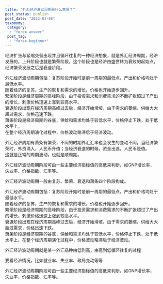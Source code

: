 ```yaml
---
title: "外汇经济波动周期是什么意思？"
post_status: publish
post_date: "2022-03-08"
taxonomy:
 category: 
  - "forex-answer"
 post_tag: 
  - "forex-beginner"
---
```


经济扩张与紧缩交替出现并且循环往复的一种经济想象，就是外汇经济周期，经济发展的，上升阶段也就是繁荣阶段，这个阶段也是经济由盛世转为衰败的起始点，经济繁荣发展之后是衰退阶段。  

外汇经济波动周期包括：复苏阶段开始时是前一周期的最低点，产出和价格均处于最低水平。  
随着经济的复苏，生产的恢复和需求的增长，价格也开始逐步回升。  
繁荣阶段是经济周期的高峰阶段，由于投资需求和消费需求的不断扩张超过了产出的增长，刺激价格迅速上涨到较高水平。  
衰退阶段出现在经济周期高峰过去后，经济开始滑坡，由于需求的萎缩，供给大大超过需求，价格迅速下跌。  
萧条阶段是经济周期的谷底，供给和需求均处于较低水平，价格停止下跌，处于低水平上。  
在整个经济周期演化过程中，价格波动略滞后于经济波动。  

外汇经济周期有萧条有繁荣，不同的时期外汇汇率也会发生的变动不同，当经济繁荣时，外资涌入，人民币升值；当经济衰退的时候，资金出逃，人民币贬值。  
这就是正常的周期波动，也就是顺周期。  

外汇经济波动周期阶段可由一些主要经济指标值的高低来判断，如GNP增长率，失业率、价格指数、汇率等。  

外汇经济波动周期一般由复苏、繁荣、衰退和萧条四个阶段构成。  

外汇经济波动周期包括：复苏阶段开始时是前一周期的最低点，产出和价格均处于最低水平。  
随着经济的复苏，生产的恢复和需求的增长，价格也开始逐步回升。  
繁荣阶段是经济周期的高峰阶段，由于投资需求和消费需求的不断扩张超过了产出的增长，刺激价格迅速上涨到较高水平。  
衰退阶段出现在经济周期高峰过去后，经济开始滑坡，由于需求的萎缩，供给大大超过需求，价格迅速下跌。  
萧条阶段是经济周期的谷底，供给和需求均处于较低水平，价格停止下跌，处于低水平上，在整个经济周期演化过程中，价格波动略滞后于经济波动。  

外汇经济波动周期就是某一外汇品种由低到高，由高到低循环往复的过程

要看经济情况，比如就业率、失业率、政局变动等等

外汇经济波动周期阶段可由一些主要经济指标值的高低来判断，如GNP增长率，失业率、价格指数、汇率等。
